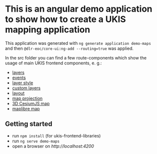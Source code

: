 # This is an angular demo application to show how to create a UKIS mapping application

This application was generated with `ng generate application demo-maps` and then `@dlr-eoc/core-ui:ng-add --routing=true` was applied.

In the src folder you can find a few route-components which show the usage of main UKIS frontend components, e. g.:
- [layers](src/app/route-components/route-example-layers/route-map.component.ts)
- [events](src/app/route-components/route-example-events/route-map3.component.ts)
- [layer style](src/app/route-components/route-example-layer-style/route-map6.component.ts)
- [custom layers](src/app/route-components/route-example-custom-layers/route-map4.component.ts)
- [layout](src/app/route-components/route-example-layout/route-map5.component.ts)
- [map projection](src/app/route-components/route-example-projection/route-map2.component.ts)
- [3D CesiumJS map](src/app/route-components/route-example-cesium/route-example-cesium.component.ts)
- [maplibre map](src/app/route-components/route-example-maplibre/route-example-maplibre.component.ts)


## Getting started
- run `npm install` (for ukis-frontend-libraries) 
- run `ng serve demo-maps`
- open a browser on *http://localhost:4200*

